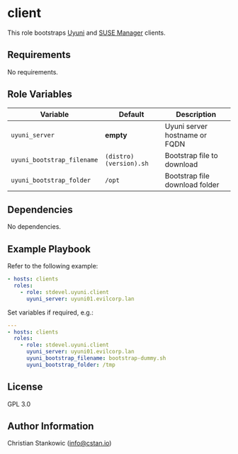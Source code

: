 # client

This role bootstraps [Uyuni](https://uyuni-project.org) and [SUSE Manager](https://www.suse.com/products/suse-manager/) clients.

## Requirements

No requirements.

## Role Variables

| Variable | Default | Description |
| -------- | ------- | ----------- |
| `uyuni_server` | **empty** | Uyuni server hostname or FQDN |
| `uyuni_bootstrap_filename` | `(distro)(version).sh` | Bootstrap file to download |
| `uyuni_bootstrap_folder` | `/opt` | Bootstrap file download folder |

## Dependencies

No dependencies.

## Example Playbook

Refer to the following example:

```yaml
- hosts: clients
  roles:
    - role: stdevel.uyuni.client
      uyuni_server: uyuni01.evilcorp.lan
```

Set variables if required, e.g.:

```yaml
---
- hosts: clients
  roles:
    - role: stdevel.uyuni.client
      uyuni_server: uyuni01.evilcorp.lan
      uyuni_bootstrap_filename: bootstrap-dummy.sh
      uyuni_bootstrap_folder: /tmp
```

## License

GPL 3.0

## Author Information

Christian Stankowic (info@cstan.io)
